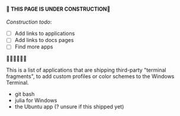 #### 🚧 THIS PAGE IS UNDER CONSTRUCTION🚧
_Construction todo_:
* [ ] Add links to applications
* [ ] Add links to docs pages
* [ ] Find more apps

🚧🚧🚧🚧🚧🚧

This is a list of applications that are shipping third-party "terminal fragments", to add custom profiles or color schemes to the Windows Terminal.

* git bash
* julia for Windows
* the Ubuntu app (? unsure if this shipped yet)